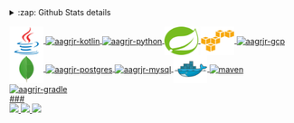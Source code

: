  <details>
   <summary> :zap: Github Stats details </summary>
   <a href="https://github.com/aagrjr">
     <img height="180em" src="https://github-readme-stats-aagrjr.vercel.app/api?username=aagrjr&show_icons=true&theme=dark&include_all_commits=true&count_private=true" />
     <img height="180em" src="https://aagrjr-readme-stats.vercel.app/api/top-langs?username=aagrjr&theme=dark" />
 </details>
 <div style="display: inline_block">
   <br>
   <img align="center" alt="aagrjr-java" height="50" width="60" src="https://raw.githubusercontent.com/devicons/devicon/master/icons/java/java-original.svg">
   <img align="center" alt="aagrjr-kotlin" height="50" width="60" src="https://cdn.jsdelivr.net/gh/devicons/devicon/icons/kotlin/kotlin-original.svg">
   <img align="center" alt="aagrjr-python" height="50" width="60" src="https://cdn.jsdelivr.net/gh/devicons/devicon/icons/python/python-original-wordmark.svg">
   <img align="center" alt="aagrjr-spring" height="50" width="60" src="https://raw.githubusercontent.com/devicons/devicon/master/icons/spring/spring-original.svg">
   <img align="center" alt="aagrjr-aws" height="50" width="60" src="https://raw.githubusercontent.com/devicons/devicon/master/icons/amazonwebservices/amazonwebservices-original.svg">
   <img align="center" alt="aagrjr-gcp" height="50" width="60" src="https://cdn.jsdelivr.net/gh/devicons/devicon/icons/googlecloud/googlecloud-original-wordmark.svg">
   <img align="center" alt="aagrjr-mongodb" height="50" width="60" src="https://raw.githubusercontent.com/devicons/devicon/master/icons/mongodb/mongodb-original.svg">
   <img align="center" alt="aagrjr-postgres" height="50" width="60" src="https://cdn.jsdelivr.net/gh/devicons/devicon/icons/postgresql/postgresql-original-wordmark.svg">
   <img align="center" alt="aagrjr-mysql" height="50" width="60" src="https://cdn.jsdelivr.net/gh/devicons/devicon/icons/mysql/mysql-original.svg">
   <img align="center" alt="aagrjr-docker" height="50" width="60" src="https://raw.githubusercontent.com/devicons/devicon/master/icons/docker/docker-original.svg">
   <img align="center" alt="maven" height="50" width="60" src="https://user-images.githubusercontent.com/43886029/158700686-2b7f0d3d-2cfa-4ed0-9783-3b4b0d24469e.svg">
   <img align="center" alt="aagrjr-gradle" height="50" width="60" src="https://cdn.jsdelivr.net/gh/devicons/devicon/icons/gradle/gradle-plain-wordmark.svg">
 </div> ### <div>
   <a href="https://instagram.com/aagrjr" target="_blank">
     <img src="https://img.shields.io/badge/-Instagram-%23E4405F?style=for-the-badge&logo=instagram&logoColor=white" target="_blank">
   </a>
   <a href="mailto:aagrjr@gmail.com">
     <img src="https://img.shields.io/badge/-Gmail-%23333?style=for-the-badge&logo=gmail&logoColor=white" target="_blank">
   </a>
   <a href="https://www.linkedin.com/in/aagrjr" target="_blank">
     <img src="https://img.shields.io/badge/-LinkedIn-%230077B5?style=for-the-badge&logo=linkedin&logoColor=white" target="_blank">
   </a>
 </div>
